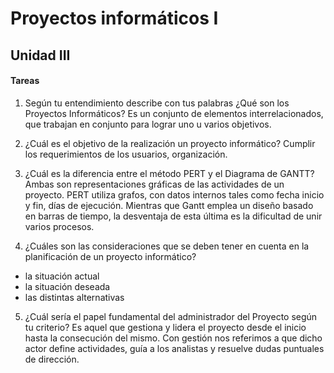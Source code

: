# Proyectos informáticos I
## Unidad III

#### Tareas
1. Según tu entendimiento describe con tus palabras ¿Qué son los Proyectos Informáticos?
Es un conjunto de elementos interrelacionados, que trabajan en conjunto para lograr uno u varios objetivos.

2. ¿Cuál es el objetivo de la realización un proyecto informático?
Cumplir los requerimientos de los usuarios, organización.

3. ¿Cuál es la diferencia entre el método PERT y el Diagrama de GANTT?
Ambas son representaciones gráficas de las actividades de un proyecto. PERT utiliza grafos, con datos internos tales como fecha inicio y fin, días de ejecución.
Mientras que Gantt emplea un diseño basado en barras de tiempo, la desventaja de esta última es la dificultad de unir varios procesos.

4. ¿Cuáles son las consideraciones que se deben tener en cuenta en la
planificación de un proyecto informático?
* la situación actual
* la situación deseada
* las distintas alternativas

5. ¿Cuál sería el papel fundamental del administrador del Proyecto según tu criterio?
Es aquel que gestiona y lidera el proyecto desde el inicio hasta la consecución del mismo. Con gestión nos referimos a que dicho actor define actividades, guía a los analistas y resuelve dudas puntuales de dirección.
